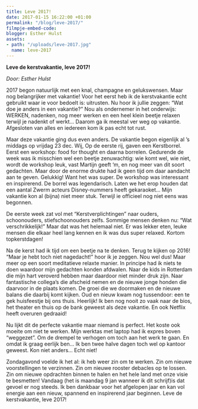 ```yaml
---
title: Leve 2017!
date: 2017-01-15 16:22:00 +01:00
permalink: "/blog/leve-2017/"
filmpje-embed-code: 
blogger: Esther Hulst
assets:
- path: "/uploads/leve-2017.jpg"
  name: leve-2017
---
```


**Leve de kerstvakantie, leve 2017!**

*Door: Esther Hulst*

2017 begon natuurlijk met een knal, champagne en gelukswensen. Maar nog belangrijker met vakantie! Voor het eerst heb ik de kerstvakantie echt gebruikt waar ie voor bedoelt is: uitrusten. Nu hoor ik jullie zeggen: “Wat doe je anders in een vakantie?” Nou als ondernemer in het onderwijs: WERKEN, nadenken, nog meer werken en een heel klein beetje relaxen terwijl je nadenkt of werkt… Daarom ga ik meestal ver weg op vakantie. Afgesloten van alles en iedereen kom ik pas echt tot rust.

Maar deze vakantie ging dus even anders. De vakantie begon eigenlijk al ’s middags op vrijdag 23 dec. Wij, Op de eerste rij, gaven een Kerstborrel. Eerst een workshop: food for thought en daarna borrelen. Gedurende de week was ik misschien wel een beetje zenuwachtig: wie komt wel, wie niet, wordt de workshop leuk, vast Martijn geeft ‘m, en nog meer van dit soort gedachten. Maar door de enorme drukte had ik geen tijd om daar aandacht aan te geven. Gelukkig! Want het was super. De workshop was interessant en inspirerend. De borrel was legendarisch. Laten we het erop houden dat een aantal Zwerm acteurs Disney-nummers heeft gekaraoket… Mijn vakantie kon al (bijna) niet meer stuk. Terwijl ie officieel nog niet eens was begonnen.

De eerste week zat vol met “Kerstverplichtingen” naar ouders, schoonouders, stiefschoonouders zelfs. Sommige mensen denken nu: “Wat verschrikkelijk!” Maar dat was het helemaal niet. Er was lekker eten, leuke mensen die elkaar heel lang kennen en ik was dus super relaxed. Kortom topkerstdagen!

Na de kerst had ik tijd om een beetje na te denken. Terug te kijken op 2016! “Maar je hebt toch niet nagedacht!” hoor ik je zeggen. Nou wel dus! Maar meer op een soort meditatieve relaxte manier. In principe had ik niets te doen waardoor mijn gedachten konden afdwalen. Naar de kids in Rotterdam die mijn hart veroverd hebben maar daardoor niet minder druk zijn. Naar fantastische collega’s die afscheid nemen en de nieuwe jonge honden die daarvoor in de plaats komen. De groei die we doormaken en de nieuwe balans die daarbij komt kijken. Oud en nieuw kwam nog tussendoor: een te gek huisfeestje bij ons thuis. Heerlijk! Ik ben nog nooit zo vaak naar de bios, het theater en thuis op de bank geweest als deze vakantie. En ook Netflix heeft overuren gedraaid!

Nu lijkt dit de perfecte vakantie maar niemand is perfect. Het koste ook moeite om niet te werken. Mijn werktas met laptop had ik expres boven “weggezet”. Om de drempel te verhogen om toch aan het werk te gaan. En omdat ik graag eerlijk ben… Ik ben twee halve dagen toch wel op kantoor geweest. Kon niet anders… Echt niet!

Zondagavond voelde ik het al: ik heb weer zin om te werken. Zin om nieuwe voorstellingen te verzinnen. Zin om nieuwe rooster debacles op te lossen. Zin om nieuwe opdrachten binnen te halen en het hele land met onze visie te besmetten! Vandaag (het is maandag 9 jan wanneer ik dit schrijf)is dat gevoel er nog steeds. Ik ben dankbaar voor het afgelopen jaar en kan vol energie aan een nieuw, spannend en inspirerend jaar beginnen. Leve de kerstvakantie, leve 2017!
